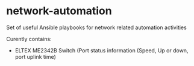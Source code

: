 # network-automation
Set of useful Ansible playbooks for network related automation activities

Curently contains:
   - ELTEX ME2342B Switch
     (Port status information (Speed, Up or down, port uplink time)
